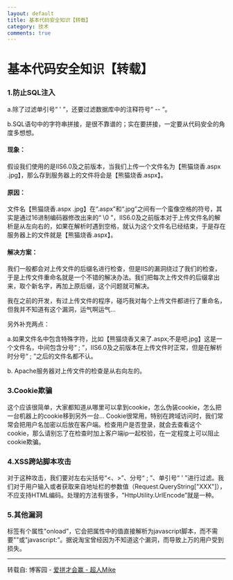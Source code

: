 ```yaml
---
layout: default
title: 基本代码安全知识【转载】
category: 技术
comments: true
---
```

# 基本代码安全知识【转载】
### 1.防止SQL注入

a.除了过滤单引号“ ' ”，还要过滤数据库中的注释符号“ -- ”。

b.SQL语句中的字符串拼接，是很不靠谱的；实在要拼接，一定要从代码安全的角度多想想。

 

#### 现象：

假设我们使用的是IIS6.0及之前版本，当我们上传一个文件名为【熊猫烧香.aspx .jpg】，那么存到服务器上的文件将会是【熊猫烧香.aspx】。

 

#### 原因：

文件名【熊猫烧香.aspx .jpg】在“.aspx”和“.jpg”之间有一个蛮像空格的符号，其实是通过16进制编码器修改出来的“ \0 ”，IIS6.0及之前版本对于上传文件名的解析是从左向右的，如果在解析时遇到空格，就认为这个文件名已经结束，于是存在服务器上的文件就是【熊猫烧香.aspx】。

 

#### 解决方案：

我们一般都会对上传文件的后缀名进行检查，但是IIS的漏洞绕过了我们的检查，于是上传文件重命名就是一个不错的解决办法。我们把每次上传文件的后缀拿出来，取个新名字，再加上原后缀，这个问题就可解决。

 

我在之前的开发，有过上传文件的程序，碰巧我对每个上传文件都进行了重命名，但我并不知道有这个漏洞，运气啊运气…

另外补充两点：

a.如果文件名中包含特殊字符，比如【熊猫烧香又来了.aspx;不是吧.jpg】这是一个文件名，中间包含分号“ ; ”，IIS6.0及之前版本在上传文件时正常，但是在解析时分号“ ; ”之后的文件名都不认。

b.  Apache服务器对上传文件的检查是从右向左的。

 

### 3.Cookie欺骗

这个应该很简单，大家都知道从哪里可以拿到cookie，怎么伪装cookie，怎么把一台机器上的cookie移到另外一台… Cookie很常用，特别在跨域访问时，我们常常会把用户名加密以后放在客户端。检查用户是否登录，就会去查看这个cookie，那么请别忘了在检查时加上客户端ip一起校验，在一定程度上可以阻止cookie欺骗。

 

### 4.XSS跨站脚本攻击

 对于这种攻击，我们要对左右尖括号“<、>”、分号“ ; ”、单引号“ ' ”进行过滤。我们对于用户输入或者获取来自地址栏的参数值（Request.QueryString["XXX"]），不应支持HTML编码。处理的方法有很多，"HttpUtility.UrlEncode”就是一种。

 

### 5.其他漏洞

 标签<body>有个属性"onload”，它会把属性中的值直接解析为javascript脚本，而不需要"<script></script>”或"javascript:”。据说淘宝曾经因为不知道这个漏洞，而导致上万的用户受到损失。


 
***


转载自: 博客园 - [爱拼才会赢 - 超人Mike](http://www.cnblogs.com/BenjaminYao/)



